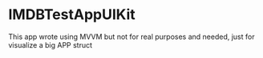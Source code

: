# IMDBTestAppUIKit
This app wrote using MVVM but not for real purposes and needed, just for visualize a big APP struct
